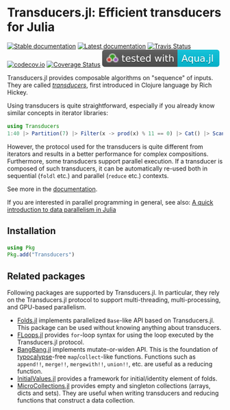 # Transducers.jl: Efficient transducers for Julia

[![Stable documentation][docs-stable-img]][docs-stable-url]
[![Latest documentation][docs-dev-img]][docs-dev-url]
[![Travis Status][travis-img]][travis-url]
[![codecov.io][codecov-img]][codecov-url]
[![Coverage Status][coveralls-img]][coveralls-url]
[![Aqua QA](https://raw.githubusercontent.com/JuliaTesting/Aqua.jl/master/badge.svg)](https://github.com/JuliaTesting/Aqua.jl)

Transducers.jl provides composable algorithms on "sequence" of inputs.
They are called _[transducers]_, first introduced in Clojure language
by Rich Hickey.

[transducers]: https://clojure.org/reference/transducers

Using transducers is quite straightforward, especially if you already
know similar concepts in iterator libraries:

```julia
using Transducers
1:40 |> Partition(7) |> Filter(x -> prod(x) % 11 == 0) |> Cat() |> Scan(+) |> sum
```

However, the protocol used for the transducers is quite different from
iterators and results in a better performance for complex
compositions.  Furthermore, some transducers support parallel
execution.  If a transducer is composed of such transducers, it can be
automatically re-used both in sequential (`foldl` etc.) and parallel
(`reduce` etc.) contexts.

See more in the [documentation](https://juliafolds2.github.io/Transducers.jl/dev).

If you are interested in parallel programming in general, see also:
[A quick introduction to data parallelism in Julia](https://juliafolds.github.io/data-parallelism/tutorials/quick-introduction/)

## Installation

```julia
using Pkg
Pkg.add("Transducers")
```

## Related packages

Following packages are supported by Transducers.jl.  In particular, they rely on
the Transducers.jl protocol to support multi-threading, multi-processing, and
GPU-based parallelism.

* [Folds.jl](https://github.com/JuliaFolds/Folds.jl) implements parallelized
  `Base`-like API based on Transducers.jl.  This package can be used without
  knowing anything about transducers.
* [FLoops.jl](https://github.com/JuliaFolds/FLoops.jl) provides `for`-loop
  syntax for using the loop executed by the Transducers.jl protocol.
* [BangBang.jl](https://github.com/JuliaFolds/BangBang.jl) implements
  mutate-or-widen API.  This is the foundation of
  [typocalypse](https://discourse.julialang.org/search?q=typocalypse)-free
  `map`/`collect`-like functions.  Functions such as `append!!`,
  `merge!!`, `mergewith!!`, `union!!`, etc. are useful as a reducing
  function.
* [InitialValues.jl](https://github.com/JuliaFolds/InitialValues.jl)
  provides a framework for initial/identity element of folds.
* [MicroCollections.jl](https://github.com/JuliaFolds/MicroCollections.jl)
  provides empty and singleton collections (arrays, dicts and sets).
  They are useful when writing transducers and reducing functions that
  construct a data collection.

[docs-stable-img]: https://img.shields.io/badge/docs-stable-blue.svg
[docs-stable-url]: https://juliafolds2.github.io/Transducers.jl/stable
[docs-dev-img]: https://img.shields.io/badge/docs-dev-blue.svg
[docs-dev-url]: https://juliafolds2.github.io/Transducers.jl/dev
[travis-img]: https://travis-ci.com/JuliaFolds/Transducers.jl.svg?branch=master
[travis-url]: https://travis-ci.com/JuliaFolds/Transducers.jl
[codecov-img]: http://codecov.io/github/JuliaFolds/Transducers.jl/coverage.svg?branch=master
[codecov-url]: http://codecov.io/github/JuliaFolds/Transducers.jl?branch=master
[coveralls-img]: https://coveralls.io/repos/JuliaFolds/Transducers.jl/badge.svg?branch=master&service=github
[coveralls-url]: https://coveralls.io/github/JuliaFolds/Transducers.jl?branch=master
